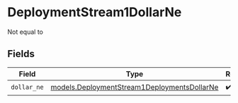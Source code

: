 # DeploymentStream1DollarNe

Not equal to


## Fields

| Field                                                                                            | Type                                                                                             | Required                                                                                         | Description                                                                                      |
| ------------------------------------------------------------------------------------------------ | ------------------------------------------------------------------------------------------------ | ------------------------------------------------------------------------------------------------ | ------------------------------------------------------------------------------------------------ |
| `dollar_ne`                                                                                      | [models.DeploymentStream1DeploymentsDollarNe](../models/deploymentstream1deploymentsdollarne.md) | :heavy_check_mark:                                                                               | N/A                                                                                              |